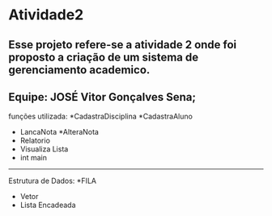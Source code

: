 # Atividade2
Esse projeto refere-se a atividade 2 onde foi proposto a criação de um sistema de gerenciamento academico. 
--------------------------------------
Equipe: JOSÉ Vitor Gonçalves Sena;
--------------------------------------
funções utilizada:
*CadastraDisciplina
*CadastraAluno
* LancaNota
*AlteraNota
* Relatorio
* Visualiza Lista
* int main
----------------------------------
Estrutura de Dados:
*FILA
* Vetor
* Lista Encadeada
